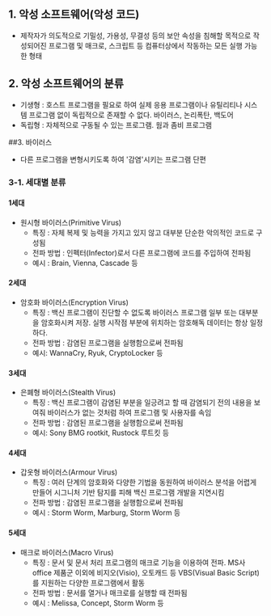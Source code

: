 ## 1. 악성 소프트웨어(악성 코드)
- 제작자가 의도적으로  기밀성, 가용성, 무결성 등의 보안 속성을 침해할 목적으로 작성되어진 프로그램 및 매크로, 스크립트 등 컴퓨터상에서 작동하는 모든 실행 가능한 형태

## 2. 악성 소프트웨어의 분류
- 기생형 : 호스트 프로그램을 필요로 하여 실제 응용 프로그램이나 유틸리티나 시스템 프로그램 없이 독립적으로 존재할 수 없다. 바이러스, 논리폭탄, 백도어
- 독립형 : 자체적으로 구동될 수 있는 프로그램. 웜과 좀비 프로그램

##3. 바이러스
- 다른 프로그램을 변형시키도록 하여 '감염'시키는 프로그램 단편

### 3-1. 세대별 분류
#### 1세대
- 원시형 바이러스(Primitive Virus)
    - 특징 : 자체 복제 및 능력을 가지고 있지 않고 대부분 단순한 악의적인 코드로 구성됨
    - 전파 방법 : 인펙터(Infector)로서 다른 프로그램에 코드를 주입하여 전파됨
    - 예시 : Brain, Vienna, Cascade 등
#### 2세대
- 암호화 바이러스(Encryption Virus)
    - 특징 : 백신 프로그램이 진단할 수 없도록 바이러스 프로그램 일부 또는 대부분을 암호화시켜 저장. 실행 시작점 부분에 위치하는 암호해독 데이터는 항상 일정하다.
    - 전파 방법 : 감염된 프로그램을 실행함으로써 전파됨
    - 예시: WannaCry, Ryuk, CryptoLocker 등
#### 3세대
- 은폐형 바이러스(Stealth Virus)
    - 특징 : 백신 프로그램이 감염된 부분을 일긍려고 할 때 감염되기 전의 내용을 보여줘 바이러스가 없는 것처럼 하여 프로그램 및 사용자를 속임
    - 전파 방법 : 감염된 프로그램을 실행함으로써 전파됨
    - 예시: Sony BMG rootkit, Rustock 루트킷 등
#### 4세대
- 갑옷형 바이러스(Armour Virus)
    - 특징 : 여러 단계의 암호화와 다양한 기법을 동원하여 바이러스 분석을 어렵게 만들어 시그니처 기반 탐지를 피해 백신 프로그램 개발을 지연시킴
    - 전파 방법 : 감염된 프로그램을 실행함으로써 전파됨
    - 예시 : Storm Worm, Marburg, Storm Worm 등
#### 5세대
- 매크로 바이러스(Macro Virus)
    - 특징 : 문서 및 문서 처리 프로그램의 매크로 기능을 이용하여 전파. MS사 office 제품군 이외에 비지오(Visio), 오토캐드 등 VBS(Visual Basic Script)를 지원하는 다양한 프로그램에서 활동
    - 전파 방법 : 문서를 열거나 매크로를 실행할 때 전파됨
    - 예시 : Melissa, Concept, Storm Worm 등